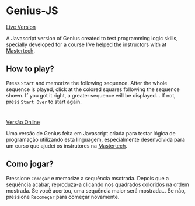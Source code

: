 # Genius-JS 

[Live Version](https://felipetm6.github.io/genius-js/)

A Javascript version of Genius created to test programming logic skills, specially developed for a course I've helped the instructors with at [Mastertech](mastertech.tech).

## How to play?

Press `Start` and memorize the following sequence. After the whole sequence is played, click at the colored squares following the sequence shown. If you got it right, a greater sequence will be displayed... If not, press `Start Over` to start again.

#

[Versão Online](https://felipetm6.github.io/genius-js/)

Uma versão de Genius feita em Javascript criada para testar lógica de programação utilizando esta linguagem, especialmente desenvolvida para um curso que ajudei os instrutores na [Mastertech](mastertech.tech).

## Como jogar?

Pressione `Começar` e memorize a sequência msotrada. Depois que a sequência acabar, reproduza-a clicando nos quadrados coloridos na ordem mostrada. Se você acertou, uma sequência maior será mostrada... Se não, pressione `Recomeçar` para começar novamente.
